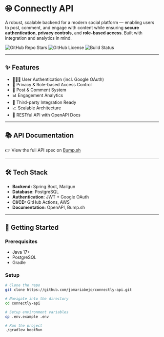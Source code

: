# 🌐 Connectly API

A robust, scalable backend for a modern social platform — enabling users to post, comment, and engage with content while ensuring **secure authentication**, **privacy controls**, and **role-based access**. Built with integration and analytics in mind.

![GitHub Repo Stars](https://img.shields.io/github/stars/jomariabejo/connectly-api?style=flat-square)
![GitHub License](https://img.shields.io/github/license/jomariabejo/connectly-api?style=flat-square)
![Build Status](https://img.shields.io/github/actions/workflow/status/jomariabejo/connectly-api/ci.yml?style=flat-square)

---

## ✨ Features

- 🧑‍🤝‍🧑 User Authentication (incl. Google OAuth)
- 🔐 Privacy & Role-based Access Control
- 📝 Post & Comment System
- 📊 Engagement Analytics
- 🔌 Third-party Integration Ready
- 📈 Scalable Architecture
- 💬 RESTful API with OpenAPI Docs

---

## 📚 API Documentation

👉 View the full API spec on [Bump.sh](https://bump.sh/jomariabejo/doc/connectly-api/)

---

## 🛠️ Tech Stack

- **Backend:** Spring Boot, Mailgun
- **Database:** PostgreSQL
- **Authentication:** JWT + Google OAuth
- **CI/CD:** GitHub Actions, AWS
- **Documentation:** OpenAPI, Bump.sh

---

## 🚀 Getting Started

### Prerequisites

- Java 17+
- PostgreSQL
- Gradle

### Setup

```bash
# Clone the repo
git clone https://github.com/jomariabejo/connectly-api.git

# Navigate into the directory
cd connectly-api

# Setup environment variables
cp .env.example .env

# Run the project
./gradlew bootRun
